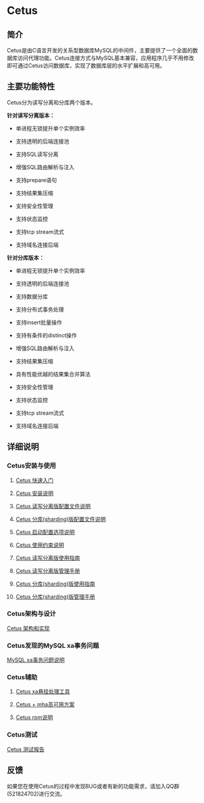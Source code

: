 # Cetus

##  简介

Cetus是由C语言开发的关系型数据库MySQL的中间件，主要提供了一个全面的数据库访问代理功能。Cetus连接方式与MySQL基本兼容，应用程序几乎不用修改即可通过Cetus访问数据库，实现了数据库层的水平扩展和高可用。

## 主要功能特性

Cetus分为读写分离和分库两个版本。

**针对读写分离版本：**

- 单进程无锁提升单个实例效率

- 支持透明的后端连接池

- 支持SQL读写分离

- 增强SQL路由解析与注入

- 支持prepare语句

- 支持结果集压缩

- 支持安全性管理

- 支持状态监控

- 支持tcp stream流式

- 支持域名连接后端

**针对分库版本：**

- 单进程无锁提升单个实例效率

- 支持透明的后端连接池

- 支持数据分库

- 支持分布式事务处理

- 支持insert批量操作

- 支持有条件的distinct操作

- 增强SQL路由解析与注入

- 支持结果集压缩

- 具有性能优越的结果集合并算法

- 支持安全性管理

- 支持状态监控

- 支持tcp stream流式

- 支持域名连接后端

## 详细说明

### Cetus安装与使用

1. [Cetus 快速入门](https://github.com/Lede-Inc/cetus/blob/master/doc/cetus-quick-try.md)

2. [Cetus 安装说明](https://github.com/Lede-Inc/cetus/blob/master/doc/cetus-install.md)

3. [Cetus 读写分离版配置文件说明](https://github.com/Lede-Inc/cetus/blob/master/doc/cetus-rw-profile.md)

4. [Cetus 分库(sharding)版配置文件说明](https://github.com/Lede-Inc/cetus/blob/master/doc/cetus-shard-profile.md)

5. [Cetus 启动配置选项说明](https://github.com/Lede-Inc/cetus/blob/master/doc/cetus-configuration.md)

6. [Cetus 使用约束说明](https://github.com/Lede-Inc/cetus/blob/master/doc/cetus-constraint.md)

7. [Cetus 读写分离版使用指南](https://github.com/Lede-Inc/cetus/blob/master/doc/cetus-rw.md)

8. [Cetus 读写分离版管理手册](https://github.com/Lede-Inc/cetus/blob/master/doc/cetus-rw-admin.md)

9. [Cetus 分库(sharding)版使用指南](https://github.com/Lede-Inc/cetus/blob/master/doc/cetus-sharding.md)

10. [Cetus 分库(sharding)版管理手册](https://github.com/Lede-Inc/cetus/blob/master/doc/cetus-shard-admin.md)

### Cetus架构与设计

[Cetus 架构和实现](https://github.com/Lede-Inc/cetus/blob/master/doc/cetus-architecture.md)

### Cetus发现的MySQL xa事务问题

[MySQL xa事务问题说明](https://github.com/Lede-Inc/cetus/blob/master/doc/mysql-xa-bug.md)

### Cetus辅助

1. [Cetus xa悬挂处理工具](https://github.com/Lede-Inc/cetus/blob/master/doc/cetus-xa.md)

2. [Cetus + mha高可用方案](https://github.com/Lede-Inc/cetus/blob/master/doc/cetus-mha.md)

3. [Cetus rpm说明](https://github.com/Lede-Inc/cetus/blob/master/doc/cetus-rpm.md)

### Cetus测试

[Cetus 测试报告](https://github.com/Lede-Inc/cetus/blob/master/doc/cetus-test.md)

## 反馈

如果您在使用Cetus的过程中发现BUG或者有新的功能需求，请加入QQ群(521824702)进行交流。
